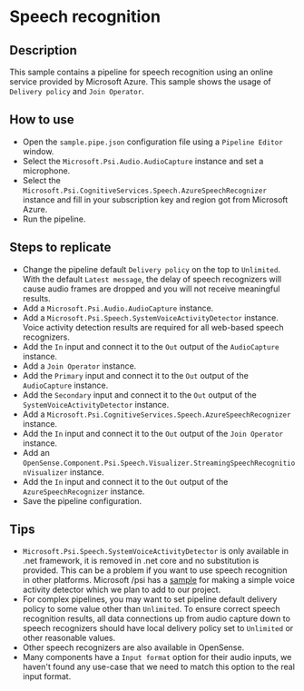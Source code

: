# Speech recognition

## Description

This sample contains a pipeline for speech recognition using an online service provided by Microsoft Azure.
This sample shows the usage of `Delivery policy` and `Join Operator`.

## How to use

+ Open the `sample.pipe.json` configuration file using a `Pipeline Editor` window.
+ Select the `Microsoft.Psi.Audio.AudioCapture` instance and set a microphone.
+ Select the `Microsoft.Psi.CognitiveServices.Speech.AzureSpeechRecognizer` instance and fill in your subscription key and region got from Microsoft Azure.
+ Run the pipeline.

## Steps to replicate

+ Change the pipeline default `Delivery policy` on the top to `Unlimited`. With the default `Latest message`, the delay of speech recognizers will cause audio frames are dropped and you will not receive meaningful results.
+ Add a `Microsoft.Psi.Audio.AudioCapture` instance.
+ Add a `Microsoft.Psi.Speech.SystemVoiceActivityDetector` instance. Voice activity detection results are required for all web-based speech recognizers.
+ Add the `In` input and connect it to the `Out` output of the `AudioCapture` instance.
+ Add a `Join Operator` instance.
+ Add the `Primary` input and connect it to the `Out` output of the `AudioCapture` instance.
+ Add the `Secondary` input and connect it to the `Out` output of the `SystemVoiceActivityDetector` instance.
+ Add a `Microsoft.Psi.CognitiveServices.Speech.AzureSpeechRecognizer` instance.
+ Add the `In` input and connect it to the `Out` output of the `Join Operator` instance.
+ Add an `OpenSense.Component.Psi.Speech.Visualizer.StreamingSpeechRecognitionVisualizer` instance.
+ Add the `In` input and connect it to the `Out` output of the `AzureSpeechRecognizer` instance.
+ Save the pipeline configuration.

## Tips

+ `Microsoft.Psi.Speech.SystemVoiceActivityDetector` is only available in .net framework, it is removed in .net core and no substitution is provided. This can be a problem if you want to use speech recognition in other platforms. Microsoft /psi has a [sample](https://github.com/Microsoft/psi-samples/tree/main/Samples/SimpleVoiceActivityDetector) for making a simple voice activity detector which we plan to add to our project.
+ For complex pipelines, you may want to set pipeline default delivery policy to some value other than `Unlimited`. To ensure correct speech recognition results, all data connections up from audio capture down to speech recognizers should have local delivery policy set to `Unlimited` or other reasonable values.
+ Other speech recognizers are also available in OpenSense.
+ Many components have a `Input format` option for their audio inputs, we haven't found any use-case that we need to match this option to the real input format.
